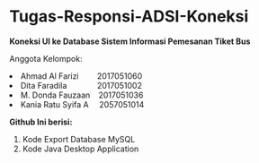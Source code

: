 # Tugas-Responsi-ADSI-Koneksi
<b> Koneksi UI ke Database Sistem Informasi Pemesanan Tiket Bus </b>

Anggota Kelompok: <br>
<li> Ahmad Al Farizi &emsp;&ensp;&nbsp; 2017051060
<li> Dita Faradila &emsp;&emsp;&emsp;&nbsp; 2017051002
<li> M. Donda Fauzaan &ensp; 2017051036
<li> Kania Ratu Syifa A &ensp;&nbsp; 2057051014 <br>

<b> Github Ini berisi: </b>
<ol>
  <li> Kode Export Database MySQL
  <li> Kode Java Desktop Application <br>
</ol>
